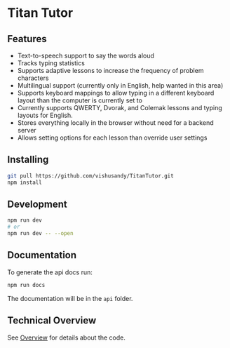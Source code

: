 
# Titan Tutor

## Features

- Text-to-speech support to say the words aloud
- Tracks typing statistics
- Supports adaptive lessons to increase the frequency of problem characters
- Multilingual support (currently only in English, help wanted in this area)
- Supports keyboard mappings to allow typing in a different keyboard layout than the computer is currently set to
- Currently supports QWERTY, Dvorak, and Colemak lessons and typing layouts for English.
- Stores everything locally in the browser without need for a backend server
- Allows setting options for each lesson than override user settings


## Installing

```sh
git pull https://github.com/vishusandy/TitanTutor.git
npm install
```

## Development

```sh
npm run dev
# or
npm run dev -- --open
```

## Documentation

To generate the api docs run:

```sh
npm run docs
```

The documentation will be in the `api` folder.

## Technical Overview

See [Overview](README_TECHNICAL.md) for details about the code.
